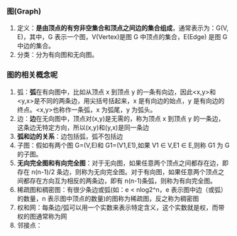 ### 图(Graph)

1. 定义：**是由顶点的有穷非空集合和顶点之间边的集合组成**，通常表示为：G(V, E)，其中，G 表示一个图，V(Vertex)是图 G 中顶点的集合，E(Edge) 是图 G 中边的集合。
2. 分类：分为有向图和无向图。

### 图的相关概念呢

1. 弧：**弧**在有向图中，比如从顶点 x 到顶点 y 的一条有向边，因此<x,y>和<y,x>是不同的两条边，用尖括号括起来，x 是有向边的始点，y 是有向边的终点。<x,y>也称作一条弧，x 为弧尾，y 为弧头。
2. 边：**边**在无向图中，顶点对(x,y)是无需的，称为顶点 x 到顶点 y 的一条边，这条边无特定方向，所以(x,y)和(y,x)是同一条边
3. **弧和边的关系**：边包括弧，弧不包括边
4. 子图：假如有两个图 G=(V,E)和 G1=(V1,E1),如果 V1 ∈ V,E1 ∈ E,则称 G1 为 G 的子图。
5. **无向完全图和有向完全图**：对于无向图，如果任意两个顶点之间都存在边，即存在 n(n-1)/2 条边，则称为无向完全图。对于有向图，如果任意两个顶点之间都存在方向互为相反的两条边，即有 n(n-1)条弧，则称为有向完全图。
6. 稀疏图和稠密图：有很少条边或弧(如：e < nlog2^n，e 表示图中边（或弧）的数量，n 表示图中顶点的数量)的图称为稀疏图，反之称为稠密图
7. 权和网：每条边/弧可以用一个实数来表示特定含义，这个实数就是权，而带权的图通常称为网
8. 邻接点：
